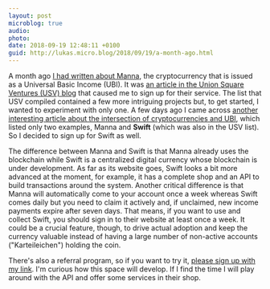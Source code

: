 ```yaml
---
layout: post
microblog: true
audio: 
photo: 
date: 2018-09-19 12:48:11 +0100
guid: http://lukas.micro.blog/2018/09/19/a-month-ago.html
---
```

A month ago [I had written about Manna](https://lukasrosenstock.net/2018/08/11/as-you-may.html), the cryptocurrency that is issued as a Universal Basic Income (UBI). It was [an article in the Union Square Ventures (USV) blog](https://www.usv.com/blog/an-overview-of-blockchain-based-universal-basic-income-projects) that caused me to sign up for their service. The list that USV compiled contained a few more intriguing projects but, to get started, I wanted to experiment with only one. A few days ago I came across [another interesting article about the intersection of cryptocurrencies and UBI](https://safehaven.com/cryptocurrencies/alt-coins/Universal-Basic-Income-Is-This-The-Crypto-End-Game.html), which listed only two examples, Manna and **Swift** (which was also in the USV list). So I decided to sign up for Swift as well.

The difference between Manna and Swift is that Manna already uses the blockchain while Swift is a centralized digital currency whose blockchain is under development. As far as its website goes, Swift looks a bit more advanced at the moment, for example, it has a complete shop and an API to build transactions around the system. Another critical difference is that Manna will automatically come to your account once a week whereas Swift comes daily but you need to claim it actively and, if unclaimed, new income payments expire after seven days. That means, if you want to use and collect Swift, you should sign in to their website at least once a week. It could be a crucial feature, though, to drive actual adoption and keep the currency valuable instead of having a large number of non-active accounts ("Karteileichen") holding the coin.

There's also a referral program, so if you want to try it, [please sign up with my link](https://www.swiftdemand.com/?referred_by=lukasros). I'm curious how this space will develop. If I find the time I will play around with the API and offer some services in their shop.
